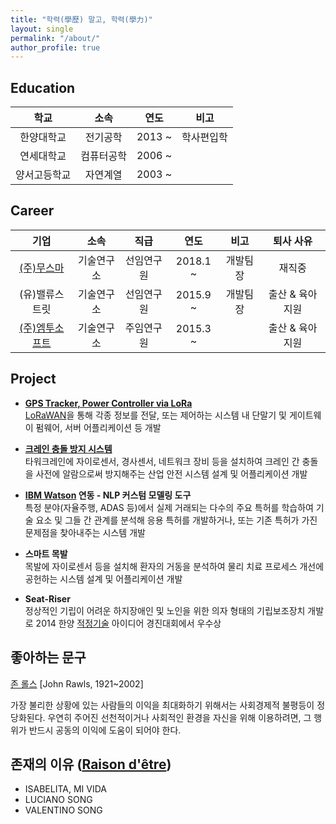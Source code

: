 ```yaml
---
title: "학력(學歷) 말고, 학력(學力)"
layout: single
permalink: "/about/"
author_profile: true
---
```


## Education

|     학교     |    소속    |  연도  |    비고    |
|:------------:|:----------:|:------:|:----------:|
|  한양대학교  |  전기공학  | 2013 ~ | 학사편입학 |
|  연세대학교  | 컴퓨터공학 | 2006 ~ |            |
| 양서고등학교 |  자연계열  | 2003 ~ |            |



## Career

|      기업      |    소속    |    직급    |   연도   |   비고   |     퇴사 사유    |
|:--------------:|:----------:|:----------:|:--------:|:--------:|:----------------:|
|   [(주)무스마](http://www.musma.net)   | 기술연구소 | 선임연구원 | 2018.1 ~ | 개발팀장 |      재직중      |
| (유)밸류스트릿 | 기술연구소 | 선임연구원 | 2015.9 ~ | 개발팀장 | 출산 & 육아 지원 |
| [(주)엠투소프트](http://www.m2soft.co.kr/) | 기술연구소 | 주임연구원 | 2015.3 ~ |          | 출산 & 육아 지원 |



## Project

* [**GPS Tracker, Power Controller via LoRa**](http://www.musma.net/oss)  
[LoRaWAN](https://lora-alliance.org/about-lorawan)을 통해 각종 정보를 전달, 또는 제어하는 시스템 내 단말기 및 게이트웨이 펌웨어, 서버 어플리케이션 등 개발

* [**크레인 충돌 방지 시스템**](http://www.musma.net/c_one)  
타워크레인에 자이로센서, 경사센서, 네트워크 장비 등을 설치하여 크레인 간 충돌을 사전에 알람으로써 방지해주는 산업 안전 시스템 설계 및 어플리케이션 개발

* **[IBM Watson](https://www.ibm.com/watson/kr-ko/services/knowledge-studio/) 연동 - NLP 커스텀 모델링 도구**  
특정 분야(자율주행, ADAS 등)에서 실제 거래되는 다수의 주요 특허를 학습하여 기술 요소 및 그들 간 관계를 분석해 응용 특허를 개발하거나, 또는 기존 특허가 가진 문제점을 찾아내주는 시스템 개발  

* **스마트 목발**  
목발에 자이로센서 등을 설치해 환자의 거동을 분석하여 물리 치료 프로세스 개선에 공헌하는 시스템 설계 및 어플리케이션 개발 

* **Seat-Riser**  
정상적인 기립이 어려운 하지장애인 및 노인을 위한 의자 형태의 기립보조장치 개발로 2014 한양 [적정기술](https://en.wikipedia.org/wiki/Appropriate_technology) 아이디어 경진대회에서 우수상



## 좋아하는 문구
[존 롤스](https://en.wikipedia.org/wiki/John_Rawls) [John Rawls, 1921~2002]

가장 불리한 상황에 있는 사람들의 이익을 최대화하기 위해서는 사회경제적 불평등이 정당화된다. 우연히 주어진 선천적이거나 사회적인 환경을 자신을 위해 이용하려면, 그 행위가 반드시 공동의 이익에 도움이 되어야 한다.


## 존재의 이유 ([Raison d'être](https://en.wikipedia.org/wiki/Raison_d%27%C3%AAtre))
- ISABELITA, MI VIDA
- LUCIANO SONG
- VALENTINO SONG
